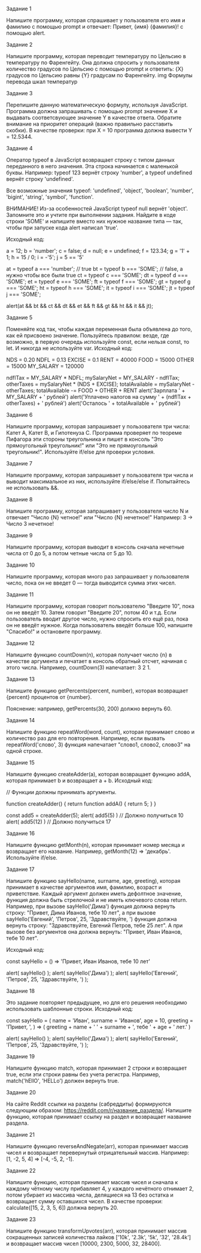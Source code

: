 Задание 1

Напишите программу, которая спрашивает у пользователя его имя и фамилию с помощью prompt и отвечает: Привет, {имя} {фамилия}! с помощью alert.

Задание 2

Напишите программу, которая переводит температуру по Цельсию в температуру по Фаренгейту. Она должна спросить у пользователя количество градусов по Цельсию с помощью prompt и ответить: {X} градусов по Цельсию равны {Y} градусам по Фаренгейту.
img
Формулы перевода шкал температур

Задание 3

Перепишите данную математическую формулу, используя JavaScript. Программа должна запрашивать с помощью prompt значение X и выдавать соответсвующее значение Y в качестве ответа. Обратите внимание на приоритет операций (важно правильно расставить скобки).
В качестве проверки: при X = 10 программа должна вывести Y = 12.5344.

Задание 4

Оператор typeof в JavaScript возвращает строку с типом данных переданного в него значения. Эта строка начинается с маленькой буквы. Например: typeof 123 вернёт строку 'number', а typeof undefined вернёт строку 'undefined'.

Все возможные значения typeof: 'undefined', 'object', 'boolean', 'number', 'bigint', 'string', 'symbol', 'function'.

ВНИМАНИЕ! Из-за особенностей JavaScript typeof null вернёт 'object'. Запомните это и учтите при выполнении задания.
Найдите в коде строки 'SOME' и напишите вместо них нужное название типа — так, чтобы при запуске кода alert написал 'true'.

Исходный код:

a = 12;
b = 'number';
c = false;
d = null;
e = undefined;
f = 123.34;
g = '1' + 1;
h = 15 / 0;
i = -'5';
j = 5 == '5'

at = typeof a === 'number'; // true
bt = typeof b === 'SOME'; // false, а нужно чтобы все были true
ct = typeof c === 'SOME';
dt = typeof d === 'SOME';
et = typeof e === 'SOME';
ft = typeof f === 'SOME';
gt = typeof g === 'SOME';
ht = typeof h === 'SOME';
it = typeof i === 'SOME';
jt = typeof j === 'SOME';

alert(at && bt && ct && dt && et && ft && gt && ht && it && jt);

Задание 5

Поменяйте код так, чтобы каждая переменная была объявлена до того, как ей присвоено значение. Пользуйтесь правилом: везде, где возможно, в первую очередь используйте const, если нельзя const, то let. И никогда не используйте var.
Исходный код:

NDS = 0.20
NDFL = 0.13
EXCISE = 0.1
RENT = 40000
FOOD = 15000
OTHER = 15000
MY_SALARY = 120000

ndflTax = MY_SALARY * NDFL;
mySalaryNet = MY_SALARY - ndflTax;
otherTaxes = mySalaryNet * (NDS + EXCISE);
totalAvailable = mySalaryNet - otherTaxes;
totalAvailable -= FOOD + OTHER + RENT
alert('Зарплата ' + MY_SALARY + ' рублей')
alert('Уплачено налогов на сумму ' + (ndflTax + otherTaxes) + ' рублей')
alert('Осталось ' + totalAvailable + ' рублей')

Задание 6

Напишите программу, которая запрашивает у пользователя три числа: Катет A, Катет B, и Гипотенуза C. Программа проверяет по теореме Пифагора эти стороны треугольника и пишет в консоль "Это прямоугольный треугольник!" или "Это не прямоугольный треугольник!". Используйте if/else для проверки условия.

Задание 7

Напишите программу, которая запрашивает у пользователя три числа и выводит максимальное из них, используйте if/else/else if. Попытайтесь не использовать &&.

Задание 8

Напишите программу, которая запрашивает у пользователя число N и отвечает "Число {N} четное!" или "Число {N} нечетное!"
Например: 3 → Число 3 нечетное!

Задание 9

Напишите программу, которая выводит в консоль сначала нечетные числа от 0 до 5, а потом четные числа от 5 до 10.

Задание 10

Напишите программу, которая много раз запрашивает у пользователя число, пока он не введет 0 — тогда выводится сумма этих чисел.

Задание 11

Напишите программу, которая говорит пользователю "Введите 10", пока он не введёт 10. Затем говорит "Введите 20", потом 40 и т.д. Если пользователь вводит другое число, нужно спросить его ещё раз, пока он не введёт нужное. Когда пользователь введёт больше 100, напишите "Спасибо!" и остановите программу.

Задание 12

Напишите функцию countDown(n), которая получает число {n} в качестве аргумента и печатает в консоль обратный отсчет, начиная с этого числа. Например, countDown(3) напечатает: 3 2 1.

Задание 13

Напишите функцию getPercents(percent, number), которая возвращает {percent} процентов от {number}.

Пояснение: например, getPercents(30, 200) должно вернуть 60.

Задание 14

Напишите функцию repeatWord(word, count), которая принимает слово и количество раз для его повторения. Например, если вызвать repeatWord('слово', 3) функция напечатает "слово1, слово2, слово3" на одной строке.

Задание 15

Напишите функцию createAdder(a), которая возвращает функцию addA, которая принимает b и возвращает a + b.
Исходный код:

// Функции должны принимать аргументы.

function createAdder() {
return function addA() {
return 5;
}
}

const add5 = createAdder(5);
alert( add5(5) ) // Должно получиться 10
alert( add5(12) ) // Должно получиться 17

Задание 16

Напишите функцию getMonth(n), которая принимает номер месяца и возвращает его название. Например, getMonth(12) ⇒ 'декабрь'. Используйте if/else.

Задание 17

Напишите функцию sayHello(name, surname, age, greeting), которая принимает в качестве аргументов имя, фамилию, возраст и приветствие. Каждый аргумент должен иметь дефолтное значение, функция должна быть стрелочной и не иметь ключевого слова return.
Например, при вызове sayHello('Дима') функция должна вернуть строку: "Привет, Дима Иванов, тебе 10 лет", а при вызове sayHello('Евгений', 'Петров', 25, 'Здравствуйте, ') функция должна вернуть строку: "Здравствуйте, Евгений Петров, тебе 25 лет". А при вызове без аргументов она должна вернуть: "Привет, Иван Иванов, тебе 10 лет".

Исходный код:

const sayHello = () => 'Привет, Иван Иванов, тебе 10 лет'

alert( sayHello() );
alert( sayHello('Дима') );
alert( sayHello('Евгений', 'Петров', 25, 'Здравствуйте, ') );

Задание 18

Это задание повторяет предыдущее, но для его решения необходимо использовать шаблонные строки.
Исходный код:

const sayHello = (
name = 'Иван',
surname = 'Иванов',
age = 10,
greeting = 'Привет, ',
) => (
greeting + name + ' ' + surname + ', тебе ' + age + ' лет.'
)

alert( sayHello() );
alert( sayHello('Дима') );
alert( sayHello('Евгений', 'Петров', 25, 'Здравствуйте, ') );

Задание 19

Напишите функцию match, которая принимает 2 строки и возвращает true, если эти строки равны без учета регистра. Например, match('hEllO', 'HELLo') должен вернуть true.

Задание 20

На сайте Reddit ссылки на разделы (сабреддиты) формируются следующим образом: https://reddit.com/r/название_раздела/. Напишите функцию, которая принимает ссылку на раздел и возвращает название раздела.

Задание 21

Напишите функцию reverseAndNegate(arr), которая принимает массив чисел и возвращает перевернутый отрицательный массив.
Например: [1, -2, 5, 4] ⇒ [-4, -5, 2, -1].

Задание 22

Напишите функцию, которая принимает массив чисел и сначала к каждому чётному числу прибавляет 4, у каждого нечётного отнимает 2, потом убирает из массива числа, делящиеся на 13 без остатка и возвращает сумму оставшихся чисел.
В качестве проверки: calculate([15, 2, 3, 5, 6]) должна вернуть 20.

Задание 23

Напишите функцию transformUpvotes(arr), которая принимает массив сокращенных записей количества лайков ['10k', '2.3k', '5k', '32', '28.4k'] и возвращает массив чисел [10000, 2300, 5000, 32, 28400].